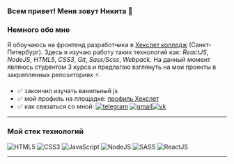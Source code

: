 ### Всем привет! Меня зовут Никита 👋

### Немного обо мне
Я обоучаюсь на фронтенд разработчика в [Хекслет колледж](https://hexly.ru/?ysclid=lp4f49i4am426656582) (Санкт-Петербург). Здесь я изучаю работу таких технологий как: *ReactJS*, *NodeJS*, *HTML5*, *CSS3*, *Git*, *Sass/Scss*, *Webpack*. На данный момент являюсь студентом 3 курса и предлагаю взглянуть на мои проекты в закрепленных репозиториях ⚡.

- :white_check_mark: закончил изучать ванильный js
- :white_check_mark: мой профиль на площадке: [профиль Хекслет](https://ru.hexlet.io/u/user-7373843896b69e80)
- :white_check_mark: как связаться со мной: [![telegram](https://raw.githubusercontent.com/Patrolavia/telegram-badge/8fe3382b3fd3a1c533ba270e608035a27e430c2e/chat.svg)](https://t.me/kozlovjr) [![gmail](https://camo.githubusercontent.com/b85b496514681cc3859dde3eecc40357ab690e1f01ed2990503537188d171f47/68747470733a2f2f696d672e736869656c64732e696f2f62616467652f2d4d61696c2d626c75653f7374796c653d666c6174266c6f676f3d476d61696c266c6f676f436f6c6f723d7768697465)](kozlov.nikita27.02.2002@gmail.com)[![vk](https://img.shields.io/badge/вконтакте-%232E87FB.svg?&style=for-the-badge&logo=vk&logoColor=white)](https://vk.com/kozlovjr02)
___

### Мой стек технологий
![HTML5](https://img.shields.io/badge/HTML5-E34F26?style=for-the-badge&logo=html5&logoColor=white) ![CSS3](https://img.shields.io/badge/CSS3-1572B6?style=for-the-badge&logo=css3&logoColor=white) ![JavaScript](https://img.shields.io/badge/JavaScript-F7DF1E?style=for-the-badge&logo=JavaScript&logoColor=white) ![NodeJS](https://img.shields.io/badge/Node.js-43853D?style=for-the-badge&logo=node.js&logoColor=white) ![SASS](https://img.shields.io/badge/Sass-CC6699?style=for-the-badge&logo=sass&logoColor=white) ![ReactJS](https://img.shields.io/badge/React-20232A?style=for-the-badge&logo=react&logoColor=61DAFB)

____

<!--
**nikitakozlovjr/nikitakozlovjr** is a ✨ _special_ ✨ repository because its `README.md` (this file) appears on your GitHub profile.

Here are some ideas to get you started:

- 🔭 I’m currently working on ...
- 🌱 I’m currently learning ...
- 👯 I’m looking to collaborate on ...
- 🤔 I’m looking for help with ...
- 💬 Ask me about ...
- 📫 How to reach me: ...
- 😄 Pronouns: ...
- ⚡ Fun fact: ...
-->
